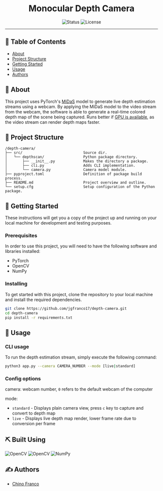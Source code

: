<h1 align="center">Monocular Depth Camera</h1>

<div align="center">

![Status](https://img.shields.io/badge/status-active-success.svg)
![License](https://img.shields.io/github/license/jgfranco17/depth-camera?color=blue)

</div>

---

## 📝 Table of Contents

* [About](#about)
* [Project Structure](#structure)
* [Getting Started](#getting_started)
* [Usage](#usage)
* [Authors](#authors)

## 🔎 About <a name = "about"></a>

This project uses PyTorch's [MiDaS](https://pytorch.org/hub/intelisl_midas_v2/) model to generate live depth estimation streams using a webcam. By applying the MiDaS model to the video stream from the webcam, the software is able to generate a real-time colored depth map of the scene being captured. Runs better if [GPU is available](https://pytorch.org/docs/stable/notes/cuda.html), as the video stream can render depth maps faster.

## 🔧 Project Structure <a name = "structure"></a>

```
/depth-camera/
├── src/                            Source dir.
│   └── depthscan/                  Python package directory.
│       ├── __init__.py             Makes the directory a package.
│       ├── cli.py                  Adds CLI implementation.
│       └── camera.py               Camera model module.
├── pyproject.toml                  Definition of package build process.
├── README.md                       Project overview and outline.
└── setup.cfg                       Setup configuration of the Python package.
```

## 🏁 Getting Started <a name = "getting_started"></a>

These instructions will get you a copy of the project up and running on your local machine for development and testing purposes.

### Prerequisites

In order to use this project, you will need to have the following software and libraries installed:  
* PyTorch
* OpenCV
* NumPy

### Installing

To get started with this project, clone the repository to your local machine and install the required dependencies.

```bash
git clone https://github.com/jgfranco17/depth-camera.git
cd depth-camera
pip install -r requirements.txt
```

## 🚀 Usage <a name = "usage"></a>

### CLI usage

To run the depth estimation stream, simply execute the following command:

```bash
python3 app.py --camera CAMERA_NUMBER --mode [live|standard]
```

### Config options

camera: webcam number, `0` refers to the default webcam of the computer  

mode:  
- `standard` - Displays plain camera view, press `c` key to capture and convert to depth map
- `live` - Displays live depth map render, lower frame rate due to conversion per frame

## ⛏️ Built Using <a name = "built_using"></a>
![OpenCV](https://img.shields.io/badge/PyTorch-1.13.0-orange?style=for-the-badge&logo=pytorch) ![OpenCV](https://img.shields.io/badge/OpenCV-4.6.0-orange?style=for-the-badge&logo=opencv) ![NumPy](https://img.shields.io/badge/numpy-1.23.4-orange?style=for-the-badge&logo=numpy)

## ✍️ Authors <a name = "authors"></a>

- [Chino Franco](https://github.com/jgfranco17)
